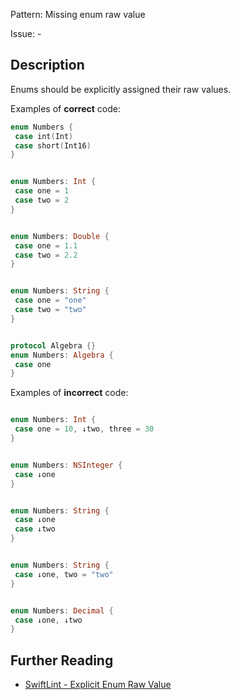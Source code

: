 Pattern: Missing enum raw value

Issue: -

## Description

Enums should be explicitly assigned their raw values.

Examples of **correct** code:
```swift
enum Numbers {
 case int(Int)
 case short(Int16)
}


enum Numbers: Int {
 case one = 1
 case two = 2
}


enum Numbers: Double {
 case one = 1.1
 case two = 2.2
}


enum Numbers: String {
 case one = "one"
 case two = "two"
}


protocol Algebra {}
enum Numbers: Algebra {
 case one
}

```
Examples of **incorrect** code:
```swift

enum Numbers: Int {
 case one = 10, ↓two, three = 30
}


enum Numbers: NSInteger {
 case ↓one
}


enum Numbers: String {
 case ↓one
 case ↓two
}


enum Numbers: String {
 case ↓one, two = "two"
}


enum Numbers: Decimal {
 case ↓one, ↓two
}

```

## Further Reading

* [SwiftLint - Explicit Enum Raw Value](https://github.com/realm/SwiftLint/blob/master/Rules.md#explicit-enum-raw-value)